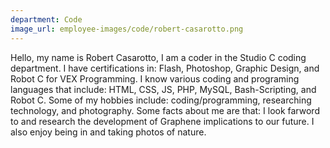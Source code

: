 ```yaml
---
department: Code
image_url: employee-images/code/robert-casarotto.png
---
```

Hello, my name is Robert Casarotto, I am a coder in the Studio C coding department. I have certifications in: Flash, Photoshop, Graphic Design, and Robot C for VEX Programming. I know various coding and programing languages that include: HTML, CSS, JS, PHP, MySQL, Bash-Scripting, and Robot C. Some of my hobbies include: coding/programming, researching technology, and photography. Some facts about me are that: I look farword to and research the development of Graphene implications to our future. I also enjoy being in and taking photos of nature.
